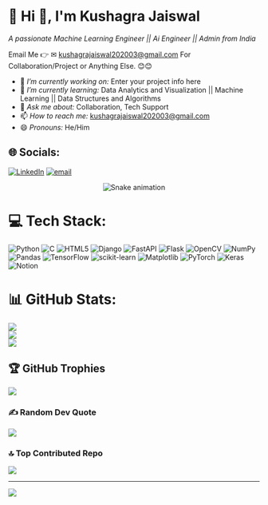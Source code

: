 # 💫 Hi 👋, I'm Kushagra Jaiswal
*A passionate Machine Learning Engineer || Ai Engineer || Admin from India*

Email Me 👉 ✉ kushagrajaiswal202003@gmail.com For Collaboration/Project or Anything Else. 😊😊

- 🔭 *I’m currently working on:* Enter your project info here
- 🌱 *I’m currently learning:* Data Analytics and Visualization || Machine Learning || Data Structures and Algorithms 
- 💬 *Ask me about:* Collaboration, Tech Support
- 📫 *How to reach me:* kushagrajaiswal202003@gmail.com
- 😄 *Pronouns:* He/Him
## 🌐 Socials:
[![LinkedIn](https://img.shields.io/badge/LinkedIn-%230077B5.svg?logo=linkedin&logoColor=white)](https://linkedin.com/in/kushagra--jaiswal) [![email](https://img.shields.io/badge/Email-D14836?logo=gmail&logoColor=white)](mailto:kushagrajaiswal202003@gmail.com) 

<!-- Snake Game Repo View -->

<div align="center">
  <img src="https://profile-readme-generator.com/assets/snake.svg" alt="Snake animation" />
</div>

# 💻 Tech Stack:
![Python](https://img.shields.io/badge/python-3670A0?style=for-the-badge&logo=python&logoColor=ffdd54) ![C](https://img.shields.io/badge/c-%2300599C.svg?style=for-the-badge&logo=c&logoColor=white) ![HTML5](https://img.shields.io/badge/html5-%23E34F26.svg?style=for-the-badge&logo=html5&logoColor=white) ![Django](https://img.shields.io/badge/django-%23092E20.svg?style=for-the-badge&logo=django&logoColor=white) ![FastAPI](https://img.shields.io/badge/FastAPI-005571?style=for-the-badge&logo=fastapi) ![Flask](https://img.shields.io/badge/flask-%23000.svg?style=for-the-badge&logo=flask&logoColor=white) ![OpenCV](https://img.shields.io/badge/opencv-%23white.svg?style=for-the-badge&logo=opencv&logoColor=white) ![NumPy](https://img.shields.io/badge/numpy-%23013243.svg?style=for-the-badge&logo=numpy&logoColor=white) ![Pandas](https://img.shields.io/badge/pandas-%23150458.svg?style=for-the-badge&logo=pandas&logoColor=white) ![TensorFlow](https://img.shields.io/badge/TensorFlow-%23FF6F00.svg?style=for-the-badge&logo=TensorFlow&logoColor=white) ![scikit-learn](https://img.shields.io/badge/scikit--learn-%23F7931E.svg?style=for-the-badge&logo=scikit-learn&logoColor=white) ![Matplotlib](https://img.shields.io/badge/Matplotlib-%23ffffff.svg?style=for-the-badge&logo=Matplotlib&logoColor=black) ![PyTorch](https://img.shields.io/badge/PyTorch-%23EE4C2C.svg?style=for-the-badge&logo=PyTorch&logoColor=white) ![Keras](https://img.shields.io/badge/Keras-%23D00000.svg?style=for-the-badge&logo=Keras&logoColor=white) ![Notion](https://img.shields.io/badge/Notion-%23000000.svg?style=for-the-badge&logo=notion&logoColor=white)
# 📊 GitHub Stats:
![](https://github-readme-stats.vercel.app/api?username=kushagra-ui&theme=aura&hide_border=false&include_all_commits=true&count_private=false)<br/>
![](https://nirzak-streak-stats.vercel.app/?user=kushagra-ui&theme=aura&hide_border=false)<br/>
![](https://github-readme-stats.vercel.app/api/top-langs/?username=kushagra-ui&theme=aura&hide_border=false&include_all_commits=true&count_private=false&layout=compact)

## 🏆 GitHub Trophies
![](https://github-profile-trophy.vercel.app/?username=kushagra-ui&theme=aura&no-frame=false&no-bg=true&margin-w=4)

### ✍️ Random Dev Quote
![](https://quotes-github-readme.vercel.app/api?type=horizontal&theme=radical)

### 🔝 Top Contributed Repo
![](https://github-contributor-stats.vercel.app/api?username=kushagra-ui&limit=5&theme=dark&combine_all_yearly_contributions=true)

---
[![](https://visitcount.itsvg.in/api?id=kushagra-ui&icon=0&color=0)](https://visitcount.itsvg.in)

<!-- Proudly created with GPRM ( https://gprm.itsvg.in ) -->
